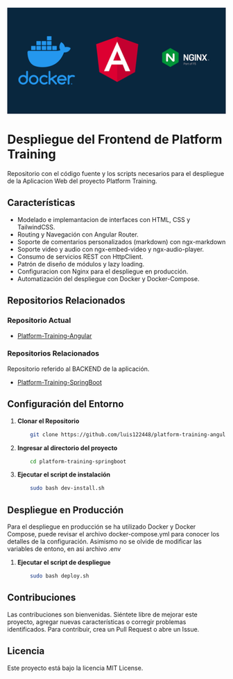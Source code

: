 ![Logo del Projecto](./resources/logo.png)

# Despliegue del Frontend de Platform Training

Repositorio con el código fuente y los scripts necesarios para el despliegue de la Aplicacion Web del proyecto Platform Training.

## Características
- Modelado e implemantacion de interfaces con HTML, CSS y TailwindCSS.
- Routing y Navegación con Angular Router.
- Soporte de comentarios personalizados (markdown) con ngx-markdown
- Soporte video y audio con ngx-embed-video y ngx-audio-player.
- Consumo de servicios REST con HttpClient.
- Patrón de diseño de módulos y lazy loading.
- Configuracion con Nginx para el despliegue en producción.
- Automatización del despliegue con Docker y Docker-Compose.

## Repositorios Relacionados

### Repositorio Actual
- [Platform-Training-Angular](https://github.com/luis122448/platform-training-angular)

### Repositorios Relacionados

Repositorio referido al BACKEND de la aplicación.
- [Platform-Training-SpringBoot](https://github.com/luis122448/platform-training-springboot)

## Configuración del Entorno

1. **Clonar el Repositorio**
    ```bash
        git clone https://github.com/luis122448/platform-training-angular.git
    ```

2. **Ingresar al directorio del proyecto**

    ```bash
        cd platform-training-springboot
    ```

3. **Ejecutar el script de instalación**
  
    ```bash
        sudo bash dev-install.sh
    ```

## Despliegue en Producción

Para el despliegue en producción se ha utilizado Docker y Docker Compose, puede revisar el archivo docker-compose.yml para conocer los detalles de la configuración.
Asimismo no se olvide de modificar las variables de entono, en asi archivo .env

1. **Ejecutar el script de despliegue**
  
    ```bash
        sudo bash deploy.sh
    ```

## Contribuciones
Las contribuciones son bienvenidas. Siéntete libre de mejorar este proyecto, agregar nuevas características o corregir problemas identificados. Para contribuir, crea un Pull Request o abre un Issue.

## Licencia
Este proyecto está bajo la licencia MIT License.
